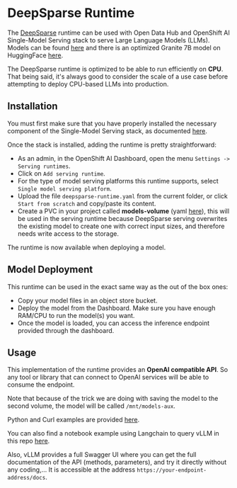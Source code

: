 # DeepSparse Runtime

The [DeepSparse](https://docs.neuralmagic.com/products/deepsparse/) runtime can be used with Open Data Hub and OpenShift AI Single-Model Serving stack to serve Large Language Models (LLMs). Models can be found [here](https://sparsezoo.neuralmagic.com/?modelSet=generative_ai&tasks=text_generation) and there is an optimized Granite 7B model on HuggingFace [here](https://huggingface.co/nm-testing/granite-7b-lab-pruned50-quant-ds).

The DeepSparse runtime is optimized to be able to run efficiently on **CPU**. That being said, it's always good to consider the scale of a use case before attempting to deploy CPU-based LLMs into production.

## Installation

You must first make sure that you have properly installed the necessary component of the Single-Model Serving stack, as documented [here](https://access.redhat.com/documentation/en-us/red_hat_openshift_ai_self-managed/2-latest/html/serving_models/serving-large-models_serving-large-models).

Once the stack is installed, adding the runtime is pretty straightforward:

- As an admin, in the OpenShift AI Dashboard, open the menu `Settings -> Serving runtimes`.
- Click on `Add serving runtime`.
- For the type of model serving platforms this runtime supports, select `Single model serving platform`.
- Upload the file `deepsparse-runtime.yaml` from the current folder, or click `Start from scratch` and copy/paste its content.
- Create a PVC in your project called **models-volume** (yaml [here](../../llm-servers/deepsparse/pvc.yaml)), this will be used in the serving runtime because DeepSparse serving overwrites the existing model to create one with correct input sizes, and therefore needs write access to the storage.

The runtime is now available when deploying a model.

## Model Deployment

This runtime can be used in the exact same way as the out of the box ones:

- Copy your model files in an object store bucket.
- Deploy the model from the Dashboard. Make sure you have enough RAM/CPU to run the model(s) you want.
- Once the model is loaded, you can access the inference endpoint provided through the dashboard.

## Usage

This implementation of the runtime provides an **OpenAI compatible API**. So any tool or library that can connect to OpenAI services will be able to consume the endpoint.

Note that because of the trick we are doing with saving the model to the second volume, the model will be called `/mnt/models-aux`.

Python and Curl examples are provided [here](https://docs.vllm.ai/en/latest/getting_started/quickstart.html#using-openai-completions-api-with-vllm).

You can also find a notebook example using Langchain to query vLLM in this repo [here](../../examples/notebooks/langchain/Langchain-vLLM-Prompt-memory.ipynb).

Also, vLLM provides a full Swagger UI where you can get the full documentation of the API (methods, parameters), and try it directly without any coding,... It is accessible at the address `https://your-endpoint-address/docs`.
